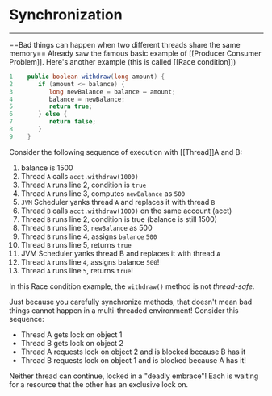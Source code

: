 # Synchronization
<hr>

==Bad things can happen when two different threads share the same memory==
Already saw the famous basic example of [[Producer Consumer Problem]].
Here's another example (this is called [[Race condition]])
```java
1    public boolean withdraw(long amount) {
2       if (amount <= balance) {
3          long newBalance = balance – amount;
4          balance = newBalance;
5          return true;
6       } else {
7          return false;
8       }
9    }
```

Consider the following sequence of execution with [[Thread]]A and B:
1.  balance is 1500
2.  Thread `A` calls `acct.withdraw(1000)`
3.  Thread `A` runs line 2, condition is `true`
4.  Thread `A` runs line 3, computes `newBalance` as `500`
5.  `JVM` Scheduler yanks thread `A` and replaces it with thread `B`
6.  Thread `B` calls `acct.withdraw(1000)` on the same account (acct)
7.  Thread `B` runs line 2, condition is true (balance is still 1500)
8.  Thread `B` runs line 3, `newBalance` as 500
9.  Thread `B` runs line 4, assigns `balance` `500`
10.  Thread `B` runs line 5, returns `true`
11.  JVM Scheduler yanks thread B and replaces it with thread `A`
12.  Thread `A` runs line `4`, assigns balance `500`!
13.  Thread `A` runs line `5`, returns `true`!

In this Race condition example, the `withdraw()` method is not *thread-safe.*


Just because you carefully synchronize methods, that doesn't mean bad things cannot happen in a multi-threaded environment! Consider this sequence:

-   Thread A gets lock on object 1
-   Thread B gets lock on object 2
-   Thread A requests lock on object 2 and is blocked because B has it
-   Thread B requests lock on object 1 and is blocked because A has it!

Neither thread can continue, locked in a "deadly embrace"! Each is waiting for a resource that the other has an exclusive lock on.